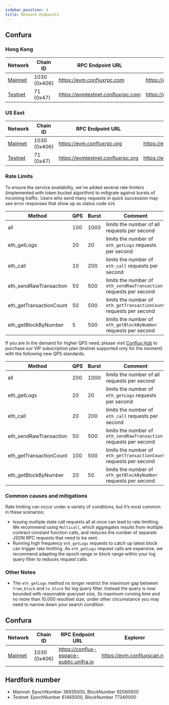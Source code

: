 ```yaml
---
sidebar_position: 4
title: Network Endpoints
---
```


## Confura

### Hong Kong

| Network             | Chain ID     | RPC Endpoint URL                    | Explorer                             |
| ------------------- | ------------ | ----------------------------------- | ------------------------------------ |
| [Mainnet](#mainnet) | 1030 (0x406) | <https://evm.confluxrpc.com>        | <https://evm.confluxscan.net>        |
| [Testnet](#testnet) | 71 (0x47)    | <https://evmtestnet.confluxrpc.com> | <https://evmtestnet.confluxscan.net> |

### US East

| Network             | Chain ID     | RPC Endpoint URL                    | Explorer                            |
| ------------------- | ------------ | ----------------------------------- | ----------------------------------- |
| [Mainnet](#mainnet) | 1030 (0x406) | <https://evm.confluxrpc.org>        | <https://evm.confluxscan.io>        |
| [Testnet](#testnet) | 71 (0x47)    | <https://evmtestnet.confluxrpc.org> | <https://evmtestnet.confluxscan.io> |


### Rate Limits

To ensure the service availability, we've added several rate limiters (implemented with token bucket algorithm) to mitigrate against bursts of incoming traffic. Users who send many requests in quick succession may see error responses that show up as status code `429`.

| Method                  | QPS | Burst | Comment                                                            |
| ----------------------- | --- | ----- | ------------------------------------------------------------------ |
| all                     | 100 | 1000  | limits the number of all requests per second                       |
| eth_getLogs             | 20  | 20    | limits the number of `eth_getLogs` requests per second             |
| eth_call                | 10  | 200   | limits the number of `eth_call` requests per second                |
| eth_sendRawTransaction  | 50  | 500   | limits the number of `eth_sendRawTransaction` requests per second  |
| eth_getTransactionCount | 50  | 500   | limits the number of `eth_getTransactionCount` requests per second |
| eth_getBlockByNumber    | 5   | 500   | limits the number of `eth_getBlockByNumber` requests per second    |

If you are in the demand for higher QPS need, please visit [Conflux Hub](https://test.confluxhub.io/payment/consumer/app/subscription/0x4805C5B2741088B8458ed781083eA8940186E477) to purchase our VIP subscription plan (testnet supported only for the moment) with the following new QPS standards.

| Method                  | QPS | Burst | Comment                                                            |
| ----------------------- | --- | ----- | ------------------------------------------------------------------ |
| all                     | 200 | 1000  | limits the number of all requests per second                       |
| eth_getLogs             | 20  | 20    | limits the number of `eth_getLogs` requests per second             |
| eth_call                | 20  | 200   | limits the number of `eth_call` requests per second                |
| eth_sendRawTransaction  | 50  | 500   | limits the number of `eth_sendRawTransaction` requests per second  |
| eth_getTransactionCount | 100 | 500   | limits the number of `eth_getTransactionCount` requests per second |
| eth_getBlockByNumber    | 20  | 50    | limits the number of `eth_getBlockByNumber` requests per second    |

### Common causes and mitigations

Rate limiting can occur under a variety of conditions, but it’s most common in these scenarios:

* Issuing multiple state call requests all at once can lead to rate limitting. We recommend using `Multicall`, which aggregates results from multiple contract constant function calls, and reduces the number of separate JSON RPC requests that need to be sent.
* Running high frequency `eth_getLogs` requests to catch up latest block can trigger rate limitting. As `eth_getLogs` request calls are expensive, we recommend adapting the epoch range or block range within your log query filter to reduces request calls.

### Other Notes

* The `eth_getLogs` method no longer restrict the maximum gap between `from_block` and `to_block` for log query filter. Instead the query is now bounded with reasonable queryset size, 3s maximum running time and no more than 10,000 resultset size, under other circumstance you may need to narrow down your search condition.

## Confura

| Network             | Chain ID     | RPC Endpoint URL                          | Explorer                      |
| ------------------- | ------------ | ----------------------------------------- | ----------------------------- |
| [Mainnet](#mainnet) | 1030 (0x406) | <https://conflux-espace-public.unifra.io> | <https://evm.confluxscan.net> |


## Hardfork number

* Mainnet: EpochNumber 36935000, BlockNumber 92060600
* Testnet: EpochNumber 61465000, BlockNumber 77340000
